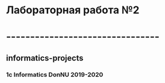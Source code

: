 # Лабораторная работа №2
# --------------------------------
## informatics-projects
### 1c Informatics DonNU 2019-2020
